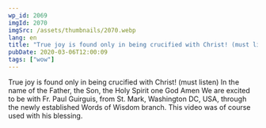 ```yaml
---
wp_id: 2069
imgId: 2070
imgSrc: /assets/thumbnails/2070.webp
lang: en
title: "True joy is found only in being crucified with Christ! (must listen)"
pubDate: 2020-03-06T12:00:09
tags: ["wow"]
---
```


<!-- page: 6 -->

<p>True joy is found only in being crucified with Christ! (must listen) In the name of the Father, the Son, the Holy Spirit one God Amen We are excited to be with Fr. Paul Guirguis, from St. Mark, Washington DC, USA, through the newly established Words of Wisdom branch. This video was of course used with his blessing.</p>
